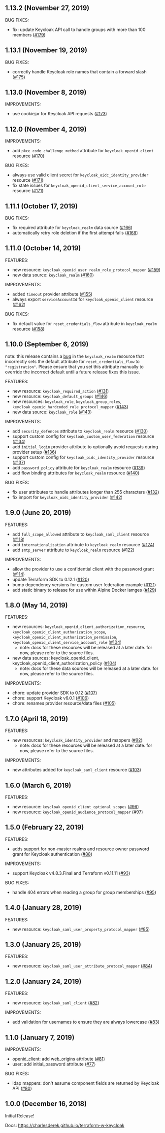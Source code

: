 ## 1.13.2 (November 27, 2019)

BUG FIXES:

* fix: update Keycloak API call to handle groups with more than 100 members ([#179](https://github.com/charlesderek/terraform-w-keycloak/pull/179))

## 1.13.1 (November 19, 2019)

BUG FIXES:

* correctly handle Keycloak role names that contain a forward slash ([#175](https://github.com/charlesderek/terraform-w-keycloak/pull/175))

## 1.13.0 (November 8, 2019)

IMPROVEMENTS:

* use cookiejar for Keycloak API requests ([#173](https://github.com/charlesderek/terraform-w-keycloak/pull/173))

## 1.12.0 (November 4, 2019)

IMPROVEMENTS:

* add `pkce_code_challenge_method` attribute for `keycloak_openid_client` resource ([#170](https://github.com/charlesderek/terraform-w-keycloak/pull/170))

BUG FIXES:

* always use valid client secret for `keycloak_oidc_identity_provider` resource ([#171](https://github.com/charlesderek/terraform-w-keycloak/pull/171))
* fix state issues for `keycloak_openid_client_service_account_role` resource ([#171](https://github.com/charlesderek/terraform-w-keycloak/pull/171))

## 1.11.1 (October 17, 2019)

BUG FIXES:

* fix required attribute for `keycloak_realm` data source ([#166](https://github.com/charlesderek/terraform-w-keycloak/pull/166))
* automatically retry role deletion if the first attempt fails ([#168](https://github.com/charlesderek/terraform-w-keycloak/pull/168))

## 1.11.0 (October 14, 2019)

FEATURES:

* new resource: `keycloak_openid_user_realm_role_protocol_mapper` ([#159](https://github.com/charlesderek/terraform-w-keycloak/pull/159))
* new data source: `keycloak_realm` ([#160](https://github.com/charlesderek/terraform-w-keycloak/pull/160))

IMPROVEMENTS:

* added `timeout` provider attribute ([#155](https://github.com/charlesderek/terraform-w-keycloak/pull/155))
* always export `serviceAccountId` for `keycloak_openid_client` resource ([#162](https://github.com/charlesderek/terraform-w-keycloak/pull/162))

BUG FIXES:

* fix default value for `reset_credentials_flow` attribute in `keycloak_realm` resource ([#158](https://github.com/charlesderek/terraform-w-keycloak/pull/158))

## 1.10.0 (September 6, 2019)

note: this release contains a [bug](https://github.com/charlesderek/terraform-w-keycloak/issues/156) in the `keycloak_realm` resource that incorrectly sets the default attribute for `reset_credentials_flow` to `"registration"`. Please ensure that you set this attribute manually to override the incorrect default until a future release fixes this issue.

FEATURES:

* new resource: `keycloak_required_action` ([#131](https://github.com/charlesderek/terraform-w-keycloak/pull/131))
* new resource: `keycloak_default_groups` ([#146](https://github.com/charlesderek/terraform-w-keycloak/pull/146))
* new resources: `keycloak_role`, `keycloak_group_roles`, `keycloak_openid_hardcoded_role_protocol_mapper` ([#143](https://github.com/charlesderek/terraform-w-keycloak/pull/143))
* new data source: `keycloak_role` ([#143](https://github.com/charlesderek/terraform-w-keycloak/pull/143))

IMPROVEMENTS:

* add `security_defences` attribute to `keycloak_realm` resource ([#130](https://github.com/charlesderek/terraform-w-keycloak/pull/130))
* support custom config for `keycloak_custom_user_federation` resource ([#134](https://github.com/charlesderek/terraform-w-keycloak/pull/134))
* add `initial_login` provider attribute to optionally avoid requests during provider setup ([#136](https://github.com/charlesderek/terraform-w-keycloak/pull/136))
* support custom config for `keycloak_oidc_identity_provider` resource ([#137](https://github.com/charlesderek/terraform-w-keycloak/pull/137))
* add `password_policy` attribute for `keycloak_realm` resource ([#139](https://github.com/charlesderek/terraform-w-keycloak/pull/139))
* add flow binding attributes for `keycloak_realm` resource ([#140](https://github.com/charlesderek/terraform-w-keycloak/pull/140))

BUG FIXES:

* fix user attributes to handle attributes longer than 255 characters ([#132](https://github.com/charlesderek/terraform-w-keycloak/pull/132))
* fix import for `keycloak_oidc_identity_provider` ([#142](https://github.com/charlesderek/terraform-w-keycloak/pull/142))

## 1.9.0 (June 20, 2019)

FEATURES:

* add `full_scope_allowed` attribute to `keycloak_saml_client` resource ([#118](https://github.com/charlesderek/terraform-w-keycloak/pull/118))
* add `internationalization` attribute to `keycloak_realm` resource ([#124](https://github.com/charlesderek/terraform-w-keycloak/pull/124))
* add `smtp_server` attribute to `keycloak_realm` resource ([#122](https://github.com/charlesderek/terraform-w-keycloak/pull/122))

IMPROVEMENTS:

* allow the provider to use a confidential client with the password grant ([#114](https://github.com/charlesderek/terraform-w-keycloak/pull/114))
* update Terraform SDK to 0.12.1 ([#120](https://github.com/charlesderek/terraform-w-keycloak/pull/120))
* bump dependency versions for custom user federation example ([#121](https://github.com/charlesderek/terraform-w-keycloak/pull/121))
* add static binary to release for use within Alpine Docker iamges ([#129](https://github.com/charlesderek/terraform-w-keycloak/pull/129))

## 1.8.0 (May 14, 2019)

FEATURES:

* new resources: `keycloak_openid_client_authorization_resource`, `keycloak_openid_client_authorization_scope`, `keycloak_openid_client_authorization_permission`, `keycloak_openid_client_service_account_role` ([#104](https://github.com/charlesderek/terraform-w-keycloak/pull/104))
  - note: docs for these resources will be released at a later date. for now, please refer to the source files.
* new data sources: keycloak_openid_client, keycloak_openid_client_authorization_policy ([#104](https://github.com/charlesderek/terraform-w-keycloak/pull/104))
  - note: docs for these data sources will be released at a later date. for now, please refer to the source files.

IMPROVEMENTS:

* chore: update provider SDK to 0.12 ([#107](https://github.com/charlesderek/terraform-w-keycloak/pull/107))
* chore: support Keycloak v6.0.1 ([#106](https://github.com/charlesderek/terraform-w-keycloak/pull/106))
* chore: renames provider resource/data files ([#105](https://github.com/charlesderek/terraform-w-keycloak/pull/105))

## 1.7.0 (April 18, 2019)

FEATURES:

* new resources: `keycloak_identity_provider` and mappers ([#92](https://github.com/charlesderek/terraform-w-keycloak/pull/92))
  - note: docs for these resources will be released at a later date. for now, please refer to the source files.

IMPROVEMENTS:

* new attributes added for `keycloak_saml_client` resource ([#103](https://github.com/charlesderek/terraform-w-keycloak/pull/103))

## 1.6.0 (March 6, 2019)

FEATURES:

* new resource: `keycloak_openid_client_optional_scopes` ([#96](https://github.com/charlesderek/terraform-w-keycloak/pull/96))
* new resource: `keycloak_openid_audience_protocol_mapper` ([#97](https://github.com/charlesderek/terraform-w-keycloak/pull/97))

## 1.5.0 (February 22, 2019)

FEATURES:

* adds support for non-master realms and resource owner password grant for Keycloak authentication ([#88](https://github.com/charlesderek/terraform-w-keycloak/pull/88))

IMPROVEMENTS:

* support Keycloak v4.8.3.Final and Terraform v0.11.11 ([#93](https://github.com/charlesderek/terraform-w-keycloak/pull/93))

BUG FIXES:

* handle 404 errors when reading a group for group memberships ([#95](https://github.com/charlesderek/terraform-w-keycloak/pull/95))

## 1.4.0 (January 28, 2019)

FEATURES:

* new resource: `keycloak_saml_user_property_protocol_mapper` ([#85](https://github.com/charlesderek/terraform-w-keycloak/pull/85))

## 1.3.0 (January 25, 2019)

FEATURES:

* new resource: `keycloak_saml_user_attribute_protocol_mapper` ([#84](https://github.com/charlesderek/terraform-w-keycloak/pull/84))

## 1.2.0 (January 24, 2019)

FEATURES:

* new resource: `keycloak_saml_client` ([#82](https://github.com/charlesderek/terraform-w-keycloak/pull/82))

IMPROVEMENTS:

* add validation for usernames to ensure they are always lowercase ([#83](https://github.com/charlesderek/terraform-w-keycloak/pull/83))

## 1.1.0 (January 7, 2019)

IMPROVEMENTS:

* openid_client: add web_origins attribute ([#81](https://github.com/charlesderek/terraform-w-keycloak/pull/81))
* user: add initial_password attribute ([#77](https://github.com/charlesderek/terraform-w-keycloak/pull/77))

BUG FIXES:

* ldap mappers: don't assume component fields are returned by Keycloak API ([#80](https://github.com/charlesderek/terraform-w-keycloak/pull/80))

## 1.0.0 (December 16, 2018)

Initial Release!

Docs: https://charlesderek.github.io/terraform-w-keycloak
